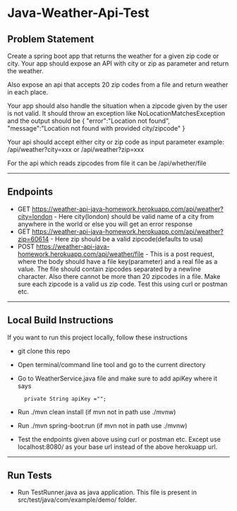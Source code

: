# Java-Weather-Api-Test

## Problem Statement

Create a spring boot app that returns the weather for a given zip code or city. Your app should expose an API with city or zip as parameter and return the weather.

Also expose an api that accepts 20 zip codes from a file and return weather in each place.

Your app should also handle the situation when a zipcode given by the user is not valid. It should throw an exception like NoLocationMatchesException and the output should be
{
"error":"Location not found",
"message":"Location not found with provided city/zipcode"
}

Your api should accept either city or zip code as input parameter example: /api/weather?city=xxx or /api/weather?zip=xxx

For the api which reads zipcodes from file it can be /api/whether/file

---

## Endpoints

- GET https://weather-api-java-homework.herokuapp.com/api/weather?city=london - Here city(london) should be valid name of a city from anywhere in the world or else you will get an error response
- GET https://weather-api-java-homework.herokuapp.com/api/weather?zip=60614 - Here zip should be a valid zipcode(defaults to usa)
- POST https://weather-api-java-homework.herokuapp.com/api/weather/file - This is a post request, where the body should have a file key(parameter) and a real file as a value. The file should contain zipcodes separated by a newline character. Also there cannot be more than 20 zipcodes in
  a file. Make sure each zipcode is a valid us zip code. Test this using curl or postman etc.

---

## Local Build Instructions

If you want to run this project locally, follow these instructions

- git clone this repo
- Open terminal/command line tool and go to the current directory
- Go to WeatherService.java file and make sure to add apiKey where it says

        private String apiKey ="";

- Run ./mvn clean install (if mvn not in path use ./mvnw)
- Run ./mvn spring-boot:run (if mvn not in path use ./mvnw)
- Test the endpoints given above using curl or postman etc. Except use localhost:8080/ as your base url instead of the above herokuapp url.

---

## Run Tests

- Run TestRunner.java as java application. This file is present in src/test/java/com/example/demo/ folder.
